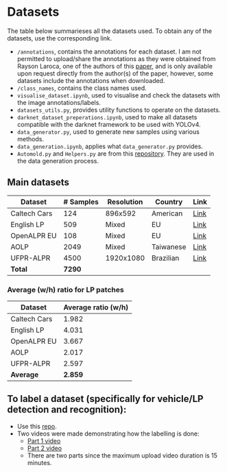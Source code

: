 # Datasets

The table below summarieses all the datasets used. To obtain any of the datasets, use the corresponding link.

- `/annotations`, contains the annotations for each dataset. I am not permitted to upload/share the annotations as they were obtained from Rayson Laroca, one of the authors of this [paper](https://arxiv.org/abs/1909.01754), and is only available upon request directly from the author(s) of the paper, however, some datasets include the annotations when downloaded.
- `/class_names`, contains the class names used.
- `visualise_dataset.ipynb`, used to visualise and check the datasets with the image annotations/labels.
- `datasets_utils.py`, provides utility functions to operate on the datasets.
- `darknet_dataset_preperations.ipynb`, used to make all datasets compatible with the darknet framework to be used with YOLOv4.
- `data_generator.py`, used to generate new samples using various methods.
- `data_generation.ipynb`, applies what `data_generator.py` provides.
- `Automold.py` and `Helpers.py` are from this [repository](https://github.com/UjjwalSaxena/Automold--Road-Augmentation-Library). They are used in the data generation process.


## Main datasets

| Dataset      | # Samples | Resolution | Country   | Link                                                                           |
|--------------|-----------|------------|-----------|--------------------------------------------------------------------------------|
| Caltech Cars | 124       | 896x592    | American  | [Link](https://www.robots.ox.ac.uk/~vgg/data/cars_markus/cars_markus.tar)      |
| English LP   | 509       | Mixed      | EU        | [Link](http://www.zemris.fer.hr/projects/LicensePlates/english/baza_slika.zip) |
| OpenALPR EU  | 108       | Mixed      | EU        | [Link](https://github.com/openalpr/benchmarks/tree/master/endtoend/eu)         |
| AOLP         | 2049      | Mixed      | Taiwanese | [Link](https://github.com/HaoRecog/AOLP)                                       |
| UFPR-ALPR    | 4500      | 1920x1080  | Brazilian | [Link](https://web.inf.ufpr.br/vri/databases/ufpr-alpr/license-agreement/)     |
| **Total**    | **7290**  |


### Average (w/h) ratio for LP patches

| Dataset      | Average ratio (w/h) |
| ------------ | ------------------- |
| Caltech Cars | 1.982               |
| English LP   | 4.031               |
| OpenALPR EU  | 3.667               |
| AOLP         | 2.017               |
| UFPR-ALPR    | 2.597               |
| **Average**  | **2.859**           |



## To label a dataset (specifically for vehicle/LP detection and recognition):

- Use this [repo](https://github.com/RedaAlb/labelImg).
- Two videos were made demonstrating how the labelling is done:
    - [Part 1 video](https://youtu.be/5tF9a6q4pDQ)
    - [Part 2 video](https://youtu.be/YAxl1udnBqI)
    - There are two parts since the maximum upload video duration is 15 minutes.

